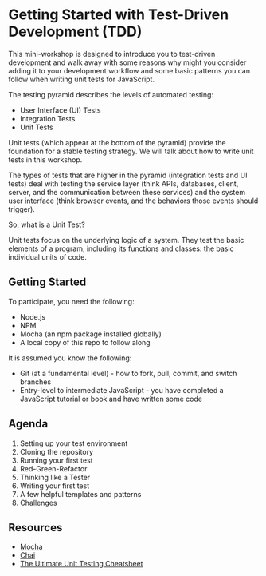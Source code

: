# Getting Started with Test-Driven Development (TDD)

This mini-workshop is designed to introduce you to test-driven development and walk away with some reasons why might you consider adding it to your development workflow and some basic patterns you can follow when writing unit tests for JavaScript.

The testing pyramid describes the levels of automated testing:

* User Interface (UI) Tests
* Integration Tests
* Unit Tests

Unit tests (which appear at the bottom of the pyramid) provide the foundation for a stable testing strategy. We will talk about how to write unit tests in this workshop.

The types of tests that are higher in the pyramid (integration tests and UI tests) deal with testing the service layer (think APIs, databases, client, server, and the communication between these services) and the system user interface (think browser events, and the behaviors those events should trigger).

So, what is a Unit Test?

Unit tests focus on the underlying logic of a system. They test the basic elements of a program, including its functions and classes: the basic individual units of code.

## Getting Started

To participate, you need the following:

* Node.js
* NPM
* Mocha (an npm package installed globally)
* A local copy of this repo to follow along

It is assumed you know the following:

* Git (at a fundamental level) - how to fork, pull, commit, and switch branches
* Entry-level to intermediate JavaScript - you have completed a JavaScript tutorial or book and have written some code

## Agenda

1. Setting up your test environment
2. Cloning the repository
3. Running your first test
4. Red-Green-Refactor
5. Thinking like a Tester
6. Writing your first test
7. A few helpful templates and patterns
8. Challenges

## Resources

* [Mocha](https://mochajs.org/)
* [Chai](http://chaijs.com/)
* [The Ultimate Unit Testing Cheatsheet](https://gist.github.com/yoavniran/1e3b0162e1545055429e)
